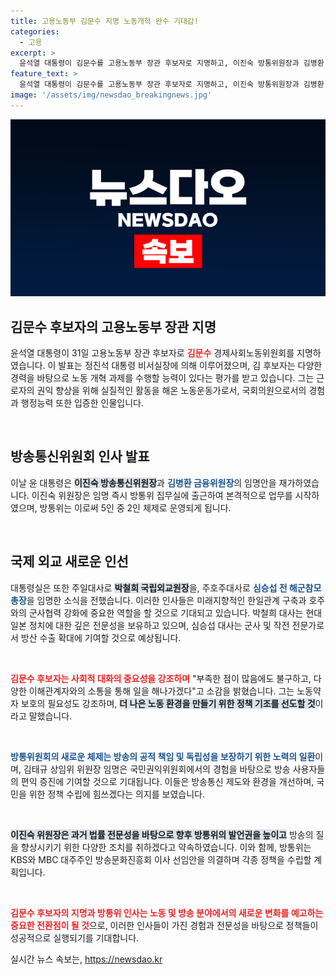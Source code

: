 ```yaml
---
title: 고용노동부 김문수 지명 노동개혁 완수 기대감!
categories:
  - 고용
excerpt: >
  윤석열 대통령이 김문수를 고용노동부 장관 후보자로 지명하고, 이진숙 방통위원장과 김병환 금융위원장도 임명했다. 김 후보자는 한국노총과 경총의 의견을 경청하며 노동 약자 보호에 힘쓰겠다고 밝혔다. 방통위는 정원 5인 중 2인 체제로 운영되며, 방송 이사 선임안도 의결 예정이다.
feature_text: >
  윤석열 대통령이 김문수를 고용노동부 장관 후보자로 지명하고, 이진숙 방통위원장과 김병환 금융위원장도 임명했다. 김 후보자는 한국노총과 경총의 의견을 경청하며 노동 약자 보호에 힘쓰겠다고 밝혔다. 방통위는 정원 5인 중 2인 체제로 운영되며, 방송 이사 선임안도 의결 예정이다.
image: '/assets/img/newsdao_breakingnews.jpg'
---
```


<p><img src="/assets/img/newsdao_breakingnews.jpg" alt="bookingtag 속보" /></p>

<h2 data-ke-size="size26">김문수 후보자의 고용노동부 장관 지명</h2>

<p data-ke-size="size16">윤석열 대통령이 31일 고용노동부 장관 후보자로 <b><span style="color: #ee2323;">김문수</span></b> 경제사회노동위원회를 지명하였습니다. 이 발표는 정진석 대통령 비서실장에 의해 이루어졌으며, 김 후보자는 다양한 경력을 바탕으로 노동 개혁 과제를 수행할 능력이 있다는 평가를 받고 있습니다. 그는 근로자의 권익 향상을 위해 실질적인 활동을 해온 노동운동가로서, 국회의원으로서의 경험과 행정능력 또한 입증한 인물입니다.</p>

<p data-ke-size="size16">&nbsp;</p>

<h2 data-ke-size="size26">방송통신위원회 인사 발표</h2>

<p data-ke-size="size16">이날 윤 대통령은 <b><span style="background-color: #21538527;">이진숙 방송통신위원장</span></b>과 <b><span style="color: #1a5490;">김병환 금융위원장</span></b>의 임명안을 재가하였습니다. 이진숙 위원장은 임명 즉시 방통위 집무실에 출근하여 본격적으로 업무를 시작하였으며, 방통위는 이로써 5인 중 2인 체제로 운영되게 됩니다.</p>

<p data-ke-size="size16">&nbsp;</p>

<h2 data-ke-size="size26">국제 외교 새로운 인선</h2>

<p data-ke-size="size16">대통령실은 또한 주일대사로 <b><span style="background-color: #21538527;">박철희 국립외교원장</span></b>을, 주호주대사로 <b><span style="color: #1a5490;">심승섭 전 해군참모총장</span></b>을 임명한 소식을 전했습니다. 이러한 인사들은 미래지향적인 한일관계 구축과 호주와의 군사협력 강화에 중요한 역할을 할 것으로 기대되고 있습니다. 박철희 대사는 현대 일본 정치에 대한 깊은 전문성을 보유하고 있으며, 심승섭 대사는 군사 및 작전 전문가로서 방산 수출 확대에 기여할 것으로 예상됩니다.</p>

<p data-ke-size="size16">&nbsp;</p>

<p><b><span style="color: #ee2323;">김문수 후보자는 사회적 대화의 중요성을 강조하며</span></b> "부족한 점이 많음에도 불구하고, 다양한 이해관계자와의 소통을 통해 일을 해나가겠다"고 소감을 밝혔습니다. 그는 노동약자 보호의 필요성도 강조하며, <b><span style="background-color: #21538527;">더 나은 노동 환경을 만들기 위한 정책 기조를 선도할 것</span></b>이라고 말했습니다.  </p>

<p data-ke-size="size16">&nbsp;</p>

<p><b><span style="color: #1a5490;">방통위원회의 새로운 체제는 방송의 공적 책임 및 독립성을 보장하기 위한 노력의 일환</span></b>이며, 김태규 상임위 위원장 임명은 국민권익위원회에서의 경험을 바탕으로 방송 사용자들의 편익 증진에 기여할 것으로 기대됩니다. 이들은 방송통신 제도와 환경을 개선하며, 국민을 위한 정책 수립에 힘쓰겠다는 의지를 보였습니다.  </p>

<p data-ke-size="size16">&nbsp;</p>

<p><b><span style="background-color: #21538527;">이진숙 위원장은 과거 법률 전문성을 바탕으로 향후 방통위의 발언권을 높이고</span></b> 방송의 질을 향상시키기 위한 다양한 조치를 취하겠다고 약속하였습니다. 이와 함께, 방통위는 KBS와 MBC 대주주인 방송문화진흥회 이사 선임안을 의결하며 각종 정책을 수립할 계획입니다.  </p>

<p data-ke-size="size16">&nbsp;</p>

<p><b><span style="color: #ee2323;">김문수 후보자의 지명과 방통위 인사는 노동 및 방송 분야에서의 새로운 변화를 예고하는 중요한 전환점이 될 것</span></b>으로, 이러한 인사들이 가진 경험과 전문성을 바탕으로 정책들이 성공적으로 실행되기를 기대합니다.</p>
실시간 뉴스 속보는, <a href="https://newsdao.kr" rel="dofollow">https://newsdao.kr</a>


